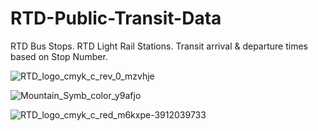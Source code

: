 # RTD-Public-Transit-Data

RTD Bus Stops. RTD Light Rail Stations. Transit arrival & departure times based on Stop Number.

![RTD_logo_cmyk_c_rev_0_mzvhje](https://github.com/user-attachments/assets/ece5d3d7-955d-43d5-9f98-76389a49af71)

![Mountain_Symb_color_y9afjo](https://github.com/user-attachments/assets/ebc411d8-0ad9-40a8-80f0-95ec3dc98696)

![RTD_logo_cmyk_c_red_m6kxpe-3912039733](https://github.com/user-attachments/assets/06a7be11-f1e3-49ca-ae2e-08f63839ee20)

